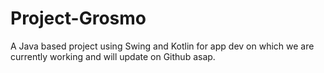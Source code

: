 # Project-Grosmo
A Java based project using Swing and Kotlin for app dev on which we are currently working and will update on Github asap.
